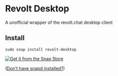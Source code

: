 # Revolt Desktop

A unofficial wrapper of the revolt.chat desktop client

## Install

    sudo snap install revolt-desktop

[![Get it from the Snap Store](https://snapcraft.io/static/images/badges/en/snap-store-white.svg)](https://snapcraft.io/revolt-desktop)

([Don't have snapd installed?](https://snapcraft.io/docs/core/install))

